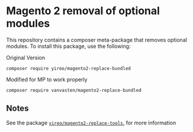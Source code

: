 # Magento 2 removal of optional modules
This repository contains a composer meta-package that removes optional modules. To install this package, use the following:

Original Version

    composer require yireo/magento2-replace-bundled 

Modified for MP to work properly

    composer require vanvasten/magento2-replace-bundled 


## Notes
See the package [`yireo/magento2-replace-tools`.](https://github.com/yireo/magento2-replace-tools) for more information
